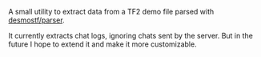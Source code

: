 A small utility to extract data from a TF2 demo file parsed with [desmostf/parser](https://github.com/demostf/parser).

It currently extracts chat logs, ignoring chats sent by the server. But in the future I hope to extend it and make it more customizable.
